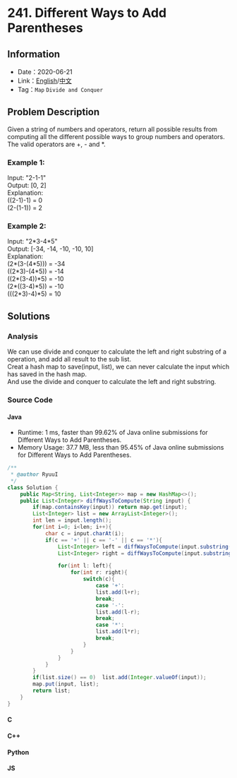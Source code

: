 # 241. Different Ways to Add Parentheses
## Information
* Date：2020-06-21
* Link：[English](https://leetcode.com/problems/different-ways-to-add-parentheses/)/[中文](https://leetcode-cn.com/problems/different-ways-to-add-parentheses/)
* Tag：`Map` `Divide and Conquer`

## Problem Description
Given a string of numbers and operators, return all possible results from computing all the different possible ways to group numbers and operators. The valid operators are +, - and \*.  
### Example 1:  
Input: "2-1-1"  
Output: [0, 2]  
Explanation:   
((2-1)-1) = 0  
(2-(1-1)) = 2  
### Example 2:
Input: "2\*3-4\*5"  
Output: [-34, -14, -10, -10, 10]  
Explanation:  
(2\*(3-(4\*5))) = -34  
((2\*3)-(4\*5)) = -14  
((2\*(3-4))\*5) = -10  
(2\*((3-4)\*5)) = -10  
(((2\*3)-4)\*5) = 10 

## Solutions  
### Analysis
We can use divide and conquer to calculate the left and right substring of a operation, and add all result to the sub list.   
Creat a hash map to save(input, list), we can never calculate the input which has saved in the hash map.  
And use the divide and conquer to calculate the left and right substring.
### Source Code
#### Java
* Runtime: 1 ms, faster than 99.62% of Java online submissions for Different Ways to Add Parentheses.
* Memory Usage: 37.7 MB, less than 95.45% of Java online submissions for Different Ways to Add Parentheses.
```Java
/**
 * @author RyuuI
 */
class Solution {
    public Map<String, List<Integer>> map = new HashMap<>();
    public List<Integer> diffWaysToCompute(String input) {
        if(map.containsKey(input)) return map.get(input);
        List<Integer> list = new ArrayList<Integer>();
        int len = input.length();
        for(int i=0; i<len; i++){
            char c = input.charAt(i);
            if(c == '+' || c == '-' || c == '*'){
                List<Integer> left = diffWaysToCompute(input.substring(0,i));
                List<Integer> right = diffWaysToCompute(input.substring(i+1, input.length()));

                for(int l: left){
                    for(int r: right){
                        switch(c){
                            case '+':
                            list.add(l+r);
                            break;
                            case '-':
                            list.add(l-r);
                            break;
                            case '*':
                            list.add(l*r);
                            break;
                        }
                    }
                } 
            }
        }
        if(list.size() == 0)  list.add(Integer.valueOf(input));
        map.put(input, list);
        return list; 
    }
}
```
#### C
#### C++
#### Python
#### JS
